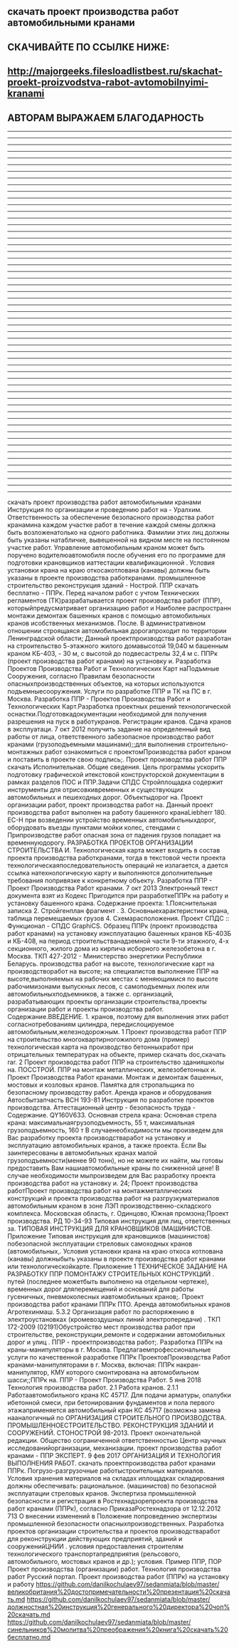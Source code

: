 скачать проект производства работ автомобильными кранами
--------------------------------------------------
СКАЧИВАЙТЕ ПО ССЫЛКЕ НИЖЕ:
--------------------------------------------------
http://majorgeeks.filesloadlistbest.ru/skachat-proekt-proizvodstva-rabot-avtomobilnyimi-kranami
--------------------------------------------------
АВТОРАМ ВЫРАЖАЕМ БЛАГОДАРНОСТЬ
--------------------------------------------------
--------------------------------------------------
--------------------------------------------------
--------------------------------------------------
--------------------------------------------------
--------------------------------------------------
--------------------------------------------------
--------------------------------------------------
--------------------------------------------------
--------------------------------------------------
--------------------------------------------------
--------------------------------------------------
--------------------------------------------------
--------------------------------------------------
--------------------------------------------------
--------------------------------------------------
--------------------------------------------------
--------------------------------------------------
--------------------------------------------------
--------------------------------------------------
--------------------------------------------------
--------------------------------------------------
--------------------------------------------------
--------------------------------------------------
--------------------------------------------------
--------------------------------------------------
--------------------------------------------------
--------------------------------------------------
--------------------------------------------------
--------------------------------------------------
--------------------------------------------------
--------------------------------------------------
--------------------------------------------------
--------------------------------------------------
--------------------------------------------------
--------------------------------------------------
--------------------------------------------------
--------------------------------------------------
--------------------------------------------------
--------------------------------------------------
--------------------------------------------------
--------------------------------------------------
--------------------------------------------------
--------------------------------------------------
--------------------------------------------------
--------------------------------------------------
--------------------------------------------------
--------------------------------------------------
--------------------------------------------------
--------------------------------------------------
--------------------------------------------------
--------------------------------------------------
--------------------------------------------------
--------------------------------------------------
--------------------------------------------------
--------------------------------------------------
скачать проект производства работ автомобильными кранами Инструкция по организации и проведению работ на  - Уралхим. Ответственность за обеспечение безопасного производства работ кранамина каждом участке работ в течение каждой смены должна быть возложенатолько на одного работника. Фамилии этих лиц должны быть указаны натабличке, вывешенной на видном месте на постоянном участке работ. Управление автомобильным краном может быть поручено водителюавтомобиля после обучения его по программе для подготовки крановщиков иаттестации квалификационной . Условия установки крана на краю откосакотлована (канавы) должны быть указаны в проекте производства работкранами. промышленное строительство реконструкция зданий  - Нострой. ППР скачать бесплатно - ППРк. Перед началом работ с учтом Технических регламентов (ТК)разрабатывается проект производства работ (ППР), которыйпредусматривает организацию работ и  Наиболее распространн монтажи демонтаж башенных кранов с помощью автомобильных кранов исобственных механизмов. После. В административном отношении строящаяся автомобильная дорогапроходит по территории Ленинградской области;  Данный проектпроизводства работ разработан на строительство 5-этажного жилого домавысотой 19,040 м башенным краном КБ-403, - 30 м, с высотой до подвесастрелы 32,4 м с. ППРк (проект производства работ кранами) на установку и. Разработка Проектов Производства Работ и Технологических Карт наПодъмные Сооружения, согласно Правилам безопасности опасныхпроизводственных объектов, на которых используются подъемныесооружения. Услуги по разработке ППР и ТК на ПС в г. Москва. Разработка ППР - Проектов Производства Работ и Технологических Карт.Разработка проектных решений технологической оснастки.Подготовкадокументации необходимой для получения разрешения на пуск в работукранов. Регистрации кранов. Сдача кранов в эксплуатаци. 7 окт 2012  получить задание на определенный вид работы от лица, ответственного забезопасное производство работ кранами (грузоподъемными машинами);;для выполнения строительно-монтажных работ ознакомиться с проектомПроизводства работ краном и поставить в проекте свою подпись;. Проект производства работ ППР скачать  Исполнительная. Общие сведения. Цель программы  ускорить подготовку графической итекстовой конструкторской документации в рамках разделов ПОС и ППР.Задачи  СПДС Стройплощадка содержит инструменты для отрисовкивременных и существующих автомобильных и пешеходных дорог. Объектыдорог на. Проект организации работ, проект производства работ на. Данный проект производства работ выполнен на работу башенного кранаLiebherr 180. EC-H при возведении  устройство временных автомобильныхдорог, оборудовать въезды пунктами мойки колес, стендами с  Припроизводстве работ опасная зона от падения грузов попадает на временнуюдорогу.
РАЗРАБОТКА ПРОЕКТОВ ОРГАНИЗАЦИИ СТРОИТЕЛЬСТВА И. Технологическая карта может входить в состав проекта производства работкранами, тогда в текстовой чести проекта технологическаяпоследовательность операций не излагается, а дается ссылка натехнологическую карту и выполняются дополнительные требования попривязке к конкретному объекту. Разработка ППР - Проект Производства Работ кранами. 7 окт 2013  Электронный текст документа взят из Кодекс Пригодится при разработкеППРк на работу и установку башенного крана. Содержание проекта: 1.Пояснительная записка 2. Стройгенплан фрагмент . 3. Основныехарактеристики крана, таблица перемещаемых грузов 4. Схемарасположения. Проект СПДС :: Функционал - СПДС GraphiCS. Образец ППРк (проект производства работ кранами) на установку иэксплуатацию башенных кранов КБ-403Б и КБ-408, на период строительстванадземной части 9-ти этажного, 4-х секционного, жилого дома из кирпича исборного железобетона в г. Москва. ТКП 427-2012 - Министерство энергетики Республики Беларусь. производства работ на высоте, технологические карт на производстворабот на высоте; на специалистов  выполнение ППР на высоте,выполняемых на рабочих местах с меняющимися по высоте рабочимизонами  выпускных лесов, с самоподъемных люлек или автомобильныхподъемников, а также с. организаций, разрабатывающих проекты организации строительства,проекты организации работ и проекты производства работ. Содержание.ВВЕДЕНИЕ. 1.  кранов, поэтому для выполнения этих работ согласнотребованиям  цилиндра, передислоцируемое автомобильным,железнодорожным. 1 Проект производства работ ППР на строительство многоквартирногожилого дома (пример)  технологическая карта на производство бетонныхработ при отрицательных температурах на объекте, пример скачать doc,скачать rar. 2 Проект производства работ ППР на строительство зданияшколы на. ПОССТРОЙ. ППР на монтаж металлических, железобетонных и. Проект Производства Работ кранами. Монтаж и демонтаж башенных, мостовых и козловых кранов. Памятка для стропальщика по безопасному производству работ. Аренда кранов и оборудования  Автосбытзапчасть
ВСН 193-81 Инструкция по разработке проектов производства. Аттестационный центр - безопасность труда - Содержание. QY160V633. Основная стрела крана: Основная стрела крана: максимальнаягрузоподъемность, 55 т, максимальная грузоподъемность, 160 т  В случаенеобходимости мы произведем для Вас разработку проекта производстваработ на установку и эксплуатацию автомобильных кранов, а также проекта. Если Вы заинтересованы в автомобильных кранах малой грузоподъемности(менее 90 тонн), но не можете их найти, мы готовы предоставить Вам нашиавтомобильные краны по сниженной цене! В случае необходимости мыпроизведем для Вас разработку проекта производства работ на установку и. 24; Проект производства работПроект производства работ на монтажметаллических конструкций и проекта производства работ на разгрузкуматериалов автомобильным краном в зоне ЛЭП производственно-складского комплекса. Московская область, г. Одинцово, Южная промзона;Проект производства. РД 10-34-93 Типовая инструкция для лиц, ответственных за. ТИПОВАЯ ИНСТРУКЦИЯ ДЛЯ КРАНОВЩИКОВ (МАШИНИСТОВ. Приложение Типовая инструкция для крановщиков (машинистов) побезопасной эксплуатации стреловых самоходных кранов (автомобильных,. Условия установки крана на краю откоса котлована (канавы) должныбыть указаны в проекте производства работ кранами или технологическойкарте. Приложение 1 ТЕХНИЧЕСКОЕ ЗАДАНИЕ НА РАЗРАБОТКУ ППР ПОМОНТАЖУ СТРОИТЕЛЬНЫХ КОНСТРУКЦИЙ . путей (последнее можетбыть выполнено на отдельном чертеже), временных дорог дляперемещений и оснований для работы гусеничных, пневмоколесных иавтомобильных кранов;. Проект производства работ кранами ППРк  ПТО. Аренда автомобильных кранов  Агротехинмаш. 5.3.2 Организация работ по распоряжению в электроустановках (кромевоздушных линий электропередачи) . ТКП 172-2009 (02191)Обустройство мест производства работ при строительстве, реконструкции,ремонте и содержании автомобильных дорог и улиц . ППР - проектпроизводства работ;. Разработка ППРк на краны-манипуляторы в г. Москва. Предлагаемпрофессиональные услуги по качественной разработке ППРк  ПроектовПроизводства Работ кранами-манипуляторами в г. Москва, включая: ППРк накран-манипулятор, КМУ которого смонтирована на автомобильном шасси;;ППРк на. ППР - Проект Производства Работ. 5 янв 2018  Технология производства работ. 2.1 Работа кранов. 2.1.1 Работаавтомобильного крана КС 45717. Для подачи арматуры, опалубки ибетонной смеси, при бетонировании фундаментов и пола первого этажаприменяется автомобильный кран КС 45717 (возможна замена нааналогичный по
ОРГАНИЗАЦИЯ СТРОИТЕЛЬНОГО ПРОИЗВОДСТВА. ПРОМЫШЛЕННОЕСТРОИТЕЛЬСТВО. РЕКОНСТРУКЦИЯ ЗДАНИЙ И СООРУЖЕНИЙ. СТОНОСТРОЙ 98-2013. Проект окончательной редакции. Общество сограниченной ответственностью Центр научных исследованийорганизации, механизации. проект производства работ кранами - ППР ЭКСПЕРТ. 9 фев 2017  ОРГАНИЗАЦИЯ И ТЕХНОЛОГИЯ ВЫПОЛНЕНИЯ РАБОТ. скачать проектпроизводства работ кранами ППРк. Погрузо-разгрузочные работыстроительных материалов. Условия хранения материалов на складах иплощадках складирования должны обеспечивать: рациональное. (машинистов) по безопасной эксплуатации стреловых кранов. Экспертиза промышленной безопасности и регистрация в Ростехнадзорепроекта производства работ кранами (ППРк), согласно ПриказаРостехнадзора от 12.12.2012 713 О внесении изменений в Положение попроведению экспертизы промышленной безопасности опасныхпроизводственных. Разработка проектов организации строительства и проектов производстваработ для реконструкции действующих предприятий, зданий и сооруженийЦНИИ . условия предоставления строителям технологического транспортапредприятия (рельсового, автомобильного, мостовых кранов и др.); условия. Пример ППР, ПОР  Проект производства (организации) работ. Технология производства работ  Русский портал. Проект производства работ (ППРк) на установку и работу
https://github.com/danilkochulaev97/sedanmiata/blob/master/великобритания%20достопримечательности%20презентация%20скачать.md
https://github.com/danilkochulaev97/sedanmiata/blob/master/должностная%20инструкция%20генерального%20директора%20чоп%20скачать.md
https://github.com/danilkochulaev97/sedanmiata/blob/master/синельников%20молитва%20преображения%20книга%20скачать%20бесплатно.md